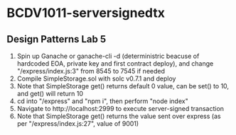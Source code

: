 # BCDV1011-serversignedtx
## Design Patterns Lab 5

1. Spin up Ganache or ganache-cli -d (deterministric beacuse of hardcoded EOA, private key and first contract deploy), and change "/express/index.js:3" from 8545 to 7545 if needed
2. Compile SimpleStorage.sol with solc v0.7.1 and deploy
3. Note that SimpleStorage get() returns default 0 value, can be set() to 10, and get() will return 10
3. cd into "/express" and "npm i", then perform "node index"
5. Navigate to http://localhost:2999 to execute server-signed transaction
6. Note that SimpleStorage get() returns the value sent over express (as per "/express/index.js:27", value of 9001)

